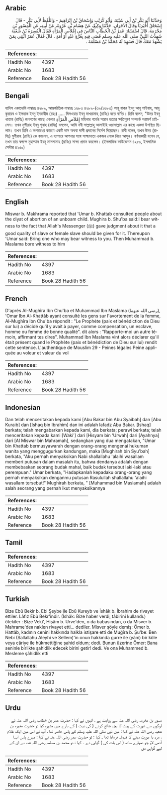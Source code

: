 ## Arabic


<div dir="rtl" lang="ar" style={{fontSize:'larger',backgroundColor:'#f8f9fa',padding:20}}>
وَحَدَّثَنَا أَبُو بَكْرِ بْنُ أَبِي شَيْبَةَ، وَأَبُو كُرَيْبٍ وَإِسْحَاقُ بْنُ إِبْرَاهِيمَ - وَاللَّفْظُ لأَبِي بَكْرٍ - قَالَ إِسْحَاقُ أَخْبَرَنَا وَقَالَ الآخَرَانِ، حَدَّثَنَا وَكِيعٌ، عَنْ هِشَامِ بْنِ عُرْوَةَ، عَنْ أَبِيهِ، عَنِ الْمِسْوَرِ بْنِ مَخْرَمَةَ، قَالَ اسْتَشَارَ عُمَرُ بْنُ الْخَطَّابِ النَّاسَ فِي إِمْلاَصِ الْمَرْأَةِ فَقَالَ الْمُغِيرَةُ بْنُ شُعْبَةَ شَهِدْتُ النَّبِيَّ صلى الله عليه وسلم قَضَى فِيهِ بِغُرَّةٍ عَبْدٍ أَوْ أَمَةٍ ‏.‏ قَالَ فَقَالَ عُمَرُ ائْتِنِي بِمَنْ يَشْهَدُ مَعَكَ قَالَ فَشَهِدَ لَهُ مُحَمَّدُ بْنُ مَسْلَمَةَ ‏.‏
</div>
<div style={{backgroundColor:'#f8f9fa',padding:20, marginBottom: 10}}><table> <thead> <tr> <th>References:</th> <th></th> </tr> </thead> <tbody><tr><td>Hadith No</td><td>4397</td></tr><tr><td>Arabic No</td><td>1683</td></tr><tr><td>Reference</td><td>Book 28 Hadith 56</td></tr></tbody></table></div>

## Bengali


<div dir="ltr" lang="bn" style={{fontSize:'larger',backgroundColor:'#f8f9fa',padding:20}}>
হাদিস একাডেমি নাম্বারঃ ৪২৮৯, আন্তর্জাতিক নাম্বারঃ ১৬৮৩ ৪২৮৯-(৩৯/১৬৮৩) আবূ বাকর ইবনু আবূ শাইবাহ্, আবূ কুরায়ব ও ইসহাক ইবনু ইবরাহীম (রহঃ) ..... মিসওয়ার ইবনু মাখরামাহ্ (রাযিঃ) হতে বর্ণিত। তিনি বলেন, "উমর ইবনু খাত্তাব (রাযিঃ) জনগণের কাছে একবার إِمْلاَصِ الْمَرْأَةِ মহিলার গর্ভের সন্তান হত্যার ক্ষতিপূরণ সম্পর্কে পরামর্শ চাইলেন। তখন মুগীরাহ ইবনু শুবাহ (রাযিঃ) বললেন, আমি নবী সাল্লাল্লাহু আলাইহি ওয়াসাল্লাম এর কাছে একদা উপস্থিত ছিলাম। তখন তিনি এ অপরাধের কারণে একটি দাস অথবা দাসী প্রদানের নির্দেশ দিয়েছেন। রাবী বলেন, তখন উমর (রাযিঃ) মুগীরাহ (রাযিঃ) কে বললেন, এ ব্যাপারে আপনার সঙ্গে সাক্ষ্যদাতা একজন লোক নিয়ে আসুন। বর্ণনাকারী বলেন যে, তখন তার স্বপক্ষে মুহাম্মাদ ইবনু মাসলামাহ (রাযিঃ) সাক্ষ্য প্রদান করলেন। (ইসলামিক ফাউন্ডেশন ৪২৫০, ইসলামিক সেন্টার ৪২৫০)
</div>
<div style={{backgroundColor:'#f8f9fa',padding:20, marginBottom: 10}}><table> <thead> <tr> <th>References:</th> <th></th> </tr> </thead> <tbody><tr><td>Hadith No</td><td>4397</td></tr><tr><td>Arabic No</td><td>1683</td></tr><tr><td>Reference</td><td>Book 28 Hadith 56</td></tr></tbody></table></div>

## English


<div dir="ltr" lang="en" style={{fontSize:'larger',backgroundColor:'#f8f9fa',padding:20}}>
Miswar b. Makhrama reported that 'Umar b. Khattab consulted people about the diyat of abortion of an unboam child. Mughira b. Shu'ba said:I bear witness to the fact that Allah's Messenger (ﷺ) gave judgment about it that a good quality of slave or female slave should be given for it. Thereupon 'Umar said: Bring one who may bear witness to you. Then Muhammad b. Maslama bore witness to him
</div>
<div style={{backgroundColor:'#f8f9fa',padding:20, marginBottom: 10}}><table> <thead> <tr> <th>References:</th> <th></th> </tr> </thead> <tbody><tr><td>Hadith No</td><td>4397</td></tr><tr><td>Arabic No</td><td>1683</td></tr><tr><td>Reference</td><td>Book 28 Hadith 56</td></tr></tbody></table></div>

## French


<div dir="ltr" lang="fr" style={{fontSize:'larger',backgroundColor:'#f8f9fa',padding:20}}>
D'après Al-Mughîra Ibn Chu'ba et Muhammad Ibn Maslama (رضي الله عنهما), 'Omar Ibn Al-Khattâb ayant consulté les gens sur l'avortement de la femme, Al-Mughîra Ibn Chu'ba répondit : "Le Prophète (paix et bénédiction de Dieu sur lui) a décidé qu'il y avait à payer, comme compensation, un esclave, homme ou femme de bonne qualité". dit alors : "Rapporte-moi un autre témoin, affirmant tes dires". Muhammad Ibn Maslama vint alors déclarer qu'il était présent quand le Prophète (paix et bénédiction de Dieu sur lui) rendit cette sentence. L'authentique de Mouslim 29 - Peines légales Peine appliquée au voleur et valeur du vol
</div>
<div style={{backgroundColor:'#f8f9fa',padding:20, marginBottom: 10}}><table> <thead> <tr> <th>References:</th> <th></th> </tr> </thead> <tbody><tr><td>Hadith No</td><td>4397</td></tr><tr><td>Arabic No</td><td>1683</td></tr><tr><td>Reference</td><td>Book 28 Hadith 56</td></tr></tbody></table></div>

## Indonesian


<div dir="ltr" lang="id" style={{fontSize:'larger',backgroundColor:'#f8f9fa',padding:20}}>
Dan telah menceritakan kepada kami [Abu Bakar bin Abu Syaibah] dan [Abu Kuraib] dan [Ishaq bin Ibrahim] dan ini adalah lafadz Abu Bakar. [Ishaq] berkata; telah mengabarkan kepada kami, dia berkata; perawi berkata; telah menceritakan kepada kami [Waki'] dari [Hisyam bin 'Urwah] dari [Ayahnya] dari [Al Miswar bin Mahramah], sedangkan yang dua mengatakan, "Umar bin Khattab bermusyawarah dengan orang-orang mengenai hukuman wanita yang menggugurkan kandungan, maka [Mughirah bin Syu'bah] berkata, "Aku pernah menyaksikan Nabi shallallahu 'alaihi wasallam memberi putusan dalam masalah itu, bahwa dendanya adalah dengan membebaskan seorang budak mahal, baik budak tersebut laki-laki atau perempuan." Umar berkata, "Hadapkanlah kepadaku orang-orang yang pernah menyaksikan denganmu putusan Rasulullah shallallahu 'alaihi wasallam tersebut!" Mughirah berkata, " [Muhammad bin Maslamah] adalah salah seorang yang pernah ikut menyaksikannya
</div>
<div style={{backgroundColor:'#f8f9fa',padding:20, marginBottom: 10}}><table> <thead> <tr> <th>References:</th> <th></th> </tr> </thead> <tbody><tr><td>Hadith No</td><td>4397</td></tr><tr><td>Arabic No</td><td>1683</td></tr><tr><td>Reference</td><td>Book 28 Hadith 56</td></tr></tbody></table></div>

## Tamil


<div dir="ltr" lang="ta" style={{fontSize:'larger',backgroundColor:'#f8f9fa',padding:20}}>

</div>
<div style={{backgroundColor:'#f8f9fa',padding:20, marginBottom: 10}}><table> <thead> <tr> <th>References:</th> <th></th> </tr> </thead> <tbody><tr><td>Hadith No</td><td>4397</td></tr><tr><td>Arabic No</td><td>1683</td></tr><tr><td>Reference</td><td>Book 28 Hadith 56</td></tr></tbody></table></div>

## Turkish


<div dir="ltr" lang="tr" style={{fontSize:'larger',backgroundColor:'#f8f9fa',padding:20}}>
Bize Ebû Bekir b. Ebi Şeybe ile Ebû Kureyb ve İshâk b. İbrahim de rivayet ettiler. Lâfız Ebû Bekr'indir. (İshâk: Bize haber verdi, tâbirini kullandı.) ötekiler : Bize Veki', Hişâm b. Urve'den, o da babasından, o da Misver b. Mahrame'deıı naklen rivayet etti... dediler. Misver şöyle demiş: Ömer b. Hattâb, kadının cenini hakkında halkla istişare etti de Muğîra b. Şu'be: Ben Nebi (Sallallahu Aleyhi ve Sellem)'in onun hakkında gurre ile (yâni) bir köle veya câriye ile hükmettiğine şahid oldum; dedi. Bunun üzerine Ömer: Bana seninle birlikte şahidlik edecek birini getir! dedi. Ve ona Muhammed b. Mesleme şâhidlik etti
</div>
<div style={{backgroundColor:'#f8f9fa',padding:20, marginBottom: 10}}><table> <thead> <tr> <th>References:</th> <th></th> </tr> </thead> <tbody><tr><td>Hadith No</td><td>4397</td></tr><tr><td>Arabic No</td><td>1683</td></tr><tr><td>Reference</td><td>Book 28 Hadith 56</td></tr></tbody></table></div>

## Urdu


<div dir="rtl" lang="ur" style={{fontSize:'larger',backgroundColor:'#f8f9fa',padding:20}}>
مسور بن مخرمہ رضی اللہ عنہ سے روایت ہے ، انہوں نے کہا : حضرت عمر بن خطاب رضی اللہ عنہ نے لوگوں سے عورت کے پیٹ کا بچہ ضائع کرنے ( کی دیت ) کے بارے میں مشورہ کیا تو حضرت مغیرہ بن شعبہ رضی اللہ عنہ نے کہا : میں نبی صلی اللہ علیہ وسلم کے پاس حاضر تھا ، آپ نے اس میں ایک غلام ، مرد یا عورت دینے کا فیصلہ فرمایا تھا ۔ کہا : تو حضرت عمر رضی اللہ عنہ نے کہا : میرے پاس ایسا آدمی لاؤ جو تمہارے ساتھ ( اس بات کی ) گواہی دے ۔ کہا : تو محمد بن مسلمہ رضی اللہ عنہ نے ان کے لیے گواہی دی
</div>
<div style={{backgroundColor:'#f8f9fa',padding:20, marginBottom: 10}}><table> <thead> <tr> <th>References:</th> <th></th> </tr> </thead> <tbody><tr><td>Hadith No</td><td>4397</td></tr><tr><td>Arabic No</td><td>1683</td></tr><tr><td>Reference</td><td>Book 28 Hadith 56</td></tr></tbody></table></div>